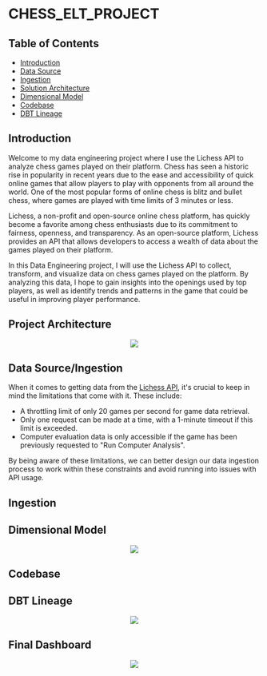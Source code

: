 # CHESS_ELT_PROJECT

## Table of Contents 
 - [Introduction](https://github.com/ericbjames/ELT-chess-project/tree/main#Introduction)
 - [Data Source](https://github.com/ericbjames/ELT-chess-project/tree/main#Data-Source)
 - [Ingestion](https://github.com/ericbjames/ELT-chess-project/tree/main#Ingestion)
 - [Solution Architecture](https://github.com/ericbjames/ELT-chess-project/tree/main#Solution-Architecture)
 - [Dimensional Model](https://github.com/ericbjames/ELT-chess-project/tree/main#Dimensional-Model)
 - [Codebase](https://github.com/ericbjames/ELT-chess-project/tree/main#Codebase)
 - [DBT Lineage](https://github.com/ericbjames/ELT-chess-project/tree/main#DBT-Lineage)

## Introduction
Welcome to my data engineering project where I use the Lichess API to analyze chess games played on their platform. Chess has seen a historic rise in popularity in recent years due to the ease and accessibility of quick online games that allow players to play with opponents from all around the world. One of the most popular forms of online chess is blitz and bullet chess, where games are played with time limits of 3 minutes or less. 

Lichess, a non-profit and open-source online chess platform, has quickly become a favorite among chess enthusiasts due to its commitment to fairness, openness, and transparency. As an open-source platform, Lichess provides an API that allows developers to access a wealth of data about the games played on their platform. 

In this Data Engineering project, I will use the Lichess API to collect, transform, and visualize data on chess games played on the platform. By analyzing this data, I hope to gain insights into the openings used by top players, as well as identify trends and patterns in the game that could be useful in improving player performance.

## Project Architecture
<p align="center">
  <img src="https://github.com/ericbjames/ELT-chess-project/assets/101911329/32c16a08-86b3-4c21-9835-fbc1ebf4ee0b">
</p>


## Data Source/Ingestion
When it comes to getting data from the [Lichess API](https://lichess.org/api), it's crucial to keep in mind the limitations that come with it. These include:

- A throttling limit of only 20 games per second for game data retrieval.
- Only one request can be made at a time, with a 1-minute timeout if this limit is exceeded.
- Computer evaluation data is only accessible if the game has been previously requested to "Run Computer Analysis".

By being aware of these limitations, we can better design our data ingestion process to work within these constraints and avoid running into issues with API usage.

## Ingestion

## Dimensional Model
<p align="center">
  <img src="https://github.com/ericbjames/ELT-chess-project/assets/101911329/653d5bbb-c87f-4022-80dc-81af1e3a2304">
</p>

## Codebase

## DBT Lineage
<p align="center">
  <img src="https://github.com/ericbjames/ELT-chess-project/assets/101911329/af6233c0-ca3e-4bb2-91f8-af6e684bbabd">
</p>

## Final Dashboard
<p align="center">
  <img src="https://github.com/ericbjames/ELT-chess-project/assets/101911329/0bb4bfc1-4a63-4f6d-ad45-68ae8d84f19f">
</p>



